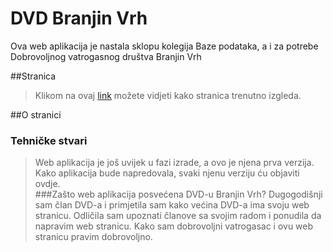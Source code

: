# DVD Branjin Vrh
Ova web aplikacija je nastala sklopu kolegija Baze podataka, a i za potrebe Dobrovoljnog vatrogasnog društva Branjin Vrh


##Stranica
>Klikom na ovaj <a href="oziz.ffos.hr/OMS20142015/0122215826/dvdbranjinvrh">link</a> možete vidjeti kako stranica trenutno izgleda.

##O stranici
### Tehničke stvari
>Web aplikacija je još uvijek u fazi izrade, a ovo je njena prva verzija. Kako aplikacija bude napredovala, svaki njenu verziju ću objaviti ovdje.  
###Zašto web aplikacija posvećena DVD-u Branjin Vrh?
>Dugogodišnji sam član DVD-a i primjetila sam kako većina DVD-a ima svoju web stranicu. Odličila sam upoznati članove sa svojim radom i 
ponudila da napravim web stranicu. Kako sam dobrovoljni vatrogasac i ovu web stranicu pravim dobrovoljno. 
